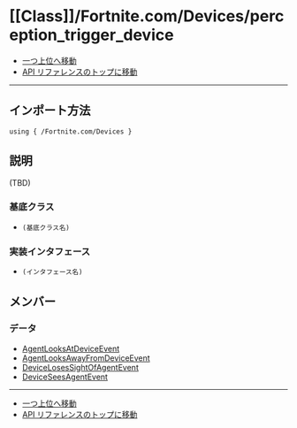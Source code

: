 # [[Class]]/Fortnite.com/Devices/perception_trigger_device

- [一つ上位へ移動](../main.md)
- [API リファレンスのトップに移動](../../../main.md)

---

## インポート方法

```verse
using { /Fortnite.com/Devices }
```

## 説明

(TBD)

### 基底クラス

- `(基底クラス名)`

### 実装インタフェース

- `(インタフェース名)`

## メンバー

### データ

- [AgentLooksAtDeviceEvent](./D_AgentLooksAtDeviceEvent/main.md)
- [AgentLooksAwayFromDeviceEvent](./D_AgentLooksAwayFromDeviceEvent/main.md)
- [DeviceLosesSightOfAgentEvent](./D_DeviceLosesSightOfAgentEvent/main.md)
- [DeviceSeesAgentEvent](./D_DeviceSeesAgentEvent/main.md)

---

- [一つ上位へ移動](../main.md)
- [API リファレンスのトップに移動](../../../main.md)
